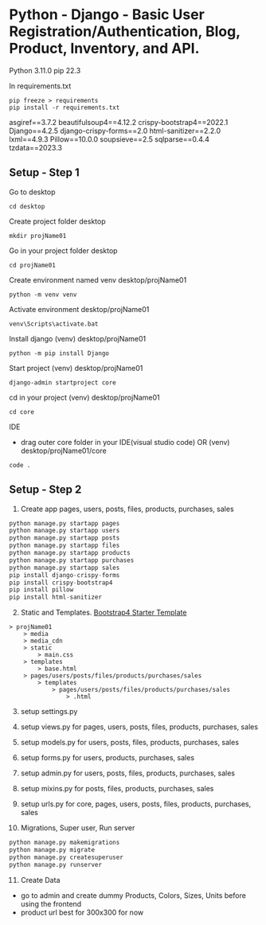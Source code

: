# Python - Django - Basic User Registration/Authentication, Blog, Product, Inventory, and API.

Python 3.11.0
pip 22.3 

In requirements.txt
```
pip freeze > requirements
pip install -r requirements.txt
```
asgiref==3.7.2
beautifulsoup4==4.12.2
crispy-bootstrap4==2022.1
Django==4.2.5
django-crispy-forms==2.0
html-sanitizer==2.2.0
lxml==4.9.3
Pillow==10.0.0
soupsieve==2.5
sqlparse==0.4.4
tzdata==2023.3



## Setup - Step 1

Go to desktop
```
cd desktop
```

Create project folder
desktop
```
mkdir projName01
```

Go in your project folder
desktop
```
cd projName01
```

Create environment named venv
desktop/projName01
```
python -m venv venv
```

Activate environment
desktop/projName01
```
venv\Scripts\activate.bat
```

Install django
(venv) desktop/projName01
```
python -m pip install Django
```

Start project
(venv) desktop/projName01
```
django-admin startproject core
```

cd in your project
(venv) desktop/projName01
```
cd core
```

IDE
- drag outer core folder in your IDE(visual studio code)
OR
(venv) desktop/projName01/core
```
code .
```

## Setup - Step 2

1. Create app pages, users, posts, files, products, purchases, sales
```python
python manage.py startapp pages
python manage.py startapp users
python manage.py startapp posts
python manage.py startapp files
python manage.py startapp products
python manage.py startapp purchases
python manage.py startapp sales
pip install django-crispy-forms
pip install crispy-bootstrap4
pip install pillow
pip install html-sanitizer
```

2. Static and Templates. [Bootstrap4 Starter Template](https://getbootstrap.com/docs/4.0/getting-started/introduction/#starter-template) 
```
> projName01
    > media
    > media_cdn
	> static
		> main.css
	> templates
		> base.html
    > pages/users/posts/files/products/purchases/sales
        > templates
            > pages/users/posts/files/products/purchases/sales
                > .html
```

3. setup settings.py

4. setup views.py for pages, users, posts, files, products, purchases, sales

5. setup models.py for users, posts, files, products, purchases, sales

6. setup forms.py for users, products, purchases, sales

7. setup admin.py for users, posts, files, products, purchases, sales

8. setup mixins.py for posts, files, products, purchases, sales

9. setup urls.py for core, pages, users, posts, files, products, purchases, sales

10. Migrations, Super user, Run server
```python
python manage.py makemigrations
python manage.py migrate
python manage.py createsuperuser
python manage.py runserver
```

11. Create Data
- go to admin and create dummy Products, Colors, Sizes, Units before using the frontend
- product url best for 300x300 for now
